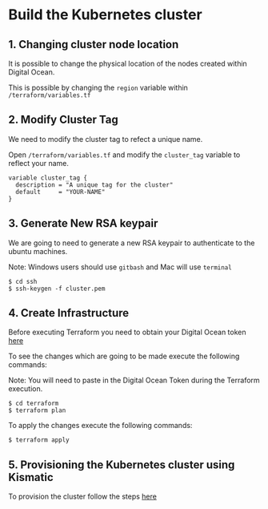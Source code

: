 # Build the Kubernetes cluster

## 1. Changing cluster node location

It is possible to change the physical location of the nodes created within Digital Ocean.

This is possible by changing the `region` variable within `/terraform/variables.tf`

## 2. Modify Cluster Tag

We need to modify the cluster tag to refect a unique name.

Open `/terraform/variables.tf` and modify the `cluster_tag` variable to reflect your name.

```
variable cluster_tag {
  description = "A unique tag for the cluster"
  default     = "YOUR-NAME"
}
```

## 3. Generate New RSA keypair

We are going to need to generate a new RSA keypair to authenticate to the ubuntu machines.

Note: Windows users should use `gitbash` and Mac will use `terminal`

```
$ cd ssh
$ ssh-keygen -f cluster.pem
```

## 4. Create Infrastructure

Before executing Terraform you need to obtain your Digital Ocean token [here](https://cloud.digitalocean.com/settings/api/tokens)

To see the changes which are going to be made execute the following commands:

Note: You will need to paste in the Digital Ocean Token during the Terraform execution.

```
$ cd terraform
$ terraform plan
```

To apply the changes execute the following commands:

```
$ terraform apply
```

## 5. Provisioning the Kubernetes cluster using Kismatic

To provision the cluster follow the steps [here](4-accessing-the-bootstrap-node.md)
